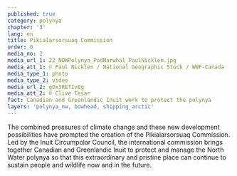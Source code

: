 ```yaml
---
published: true
category: polynya
chapter: '3'
lang: en
title: Pikialarsorsuaq Commission
order: 0
media_no: 2
media_url_1: 22_NOWPolynya_PodNarwhal_PaulNicklen.jpg
media_att_1: © Paul Nicklen / National Geographic Stock / WWF-Canada
media_type_1: photo
media_type_2: video
media_url_2: gOx3RETIvEg
media_att_2: © Clive Tesar
fact: Canadian and Greenlandic Inuit work to protect the polynya
layers: 'polynya_nw, bowhead, shipping_arctic'
---
```


The combined pressures of climate change and these new development possibilities have prompted the creation of the Pikialarsorsuaq Commission. Led by the Inuit Circumpolar Council, the international commission brings together Canadian and Greenlandic Inuit to protect and manage the North Water polynya so that this extraordinary and pristine place can continue to sustain people and wildlife now and in the future.
